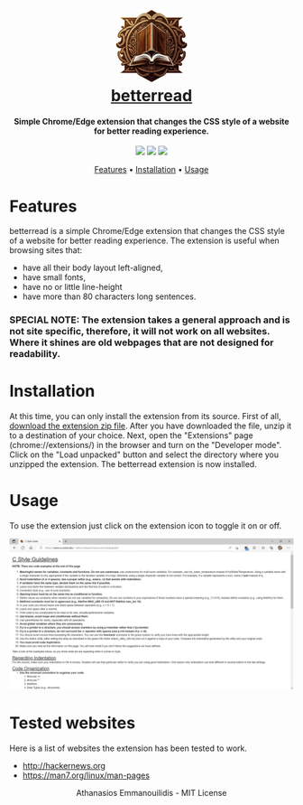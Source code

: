 <h1 align="center">
  <br>
  <a href="https://github.com/athanasiosem/betterread">
  <img src="images/logo128.png"/><br/>
  betterread
  </a>
</h1>

<h4 align="center">Simple Chrome/Edge extension that changes the CSS style of a website for better reading experience.</h4>

<p align="center">
<a href="https://github.com/athanasiosem/betterread/blob/main/LICENSE"><img src="https://img.shields.io/badge/License-MIT-red.svg"></a>
<a href="https://github.com/athanasiosem/betterread/issues"><img src="https://img.shields.io/badge/contributions-welcome-brightgreen.svg?style=flat"></a>
<a href="https://github.com/athanasiosem/betterread/releases"><img src="https://img.shields.io/github/release/athanasiosem/betterread">
</p>

<p align="center">
  <a href="#features">Features</a> •
  <a href="#installation">Installation</a> •
  <a href="#usage">Usage</a>
</p>

# Features
betterread is a simple Chrome/Edge extension that changes the CSS style of a website for better reading experience. 
The extension is useful when browsing sites that:
- have all their body layout left-aligned,
- have small fonts, 
- have no or little line-height 
- have more than 80 characters long sentences. 

### SPECIAL NOTE: The extension takes a general approach and is not site specific, therefore, it will not work on all websites. Where it shines are old webpages that are not designed for readability.

# Installation
At this time, you can only install the extension from its source. First of all, [download the extension zip file](https://github.com/athanasiosem/betterread/archive/refs/tags/v1.0.0.zip). After you have downloaded the file, unzip it to a destination of your choice. Next, open the "Extensions" page (chrome://extensions/) in the browser and turn on the "Developer mode".
Click on the "Load unpacked" button and select the directory where you unzipped the extension. The betterread extension is now installed.

# Usage
To use the extension just click on the extension icon to toggle it on or off.

![screen_capture](https://github.com/athanasiosem/betterread/blob/main/images/screencap.gif?raw=true)

# Tested websites
Here is a list of websites the extension has been tested to work.

- http://hackernews.org
- https://man7.org/linux/man-pages

<div align="center">
Athanasios Emmanouilidis - MIT License
</div>
